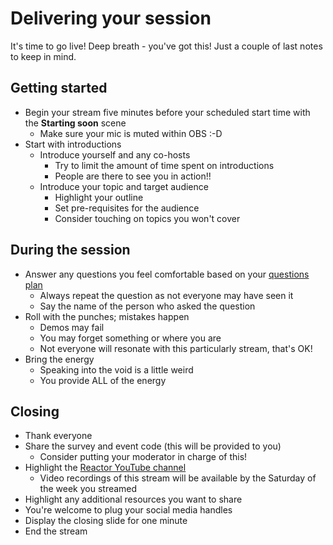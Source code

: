 # Delivering your session

It's time to go live! Deep breath - you've got this! Just a couple of last notes to keep in mind.

## Getting started

- Begin your stream five minutes before your scheduled start time with the **Starting soon** scene
  - Make sure your mic is muted within OBS :-D
- Start with introductions
  - Introduce yourself and any co-hosts
    - Try to limit the amount of time spent on introductions
    - People are there to see you in action!!
  - Introduce your topic and target audience
    - Highlight your outline
    - Set pre-requisites for the audience
    - Consider touching on topics you won't cover

## During the session

- Answer any questions you feel comfortable based on your [questions plan](./preparing-your-session.md#Preparing-for-questions)
  - Always repeat the question as not everyone may have seen it
  - Say the name of the person who asked the question
- Roll with the punches; mistakes happen
  - Demos may fail
  - You may forget something or where you are
  - Not everyone will resonate with this particularly stream, that's OK!
- Bring the energy
  - Speaking into the void is a little weird
  - You provide ALL of the energy

## Closing

- Thank everyone
- Share the survey and event code (this will be provided to you)
  - Consider putting your moderator in charge of this!
- Highlight the [Reactor YouTube channel](https://www.youtube.com/microsoftreactor)
  - Video recordings of this stream will be available by the Saturday of the week you streamed
- Highlight any additional resources you want to share
- You're welcome to plug your social media handles
- Display the closing slide for one minute
- End the stream

